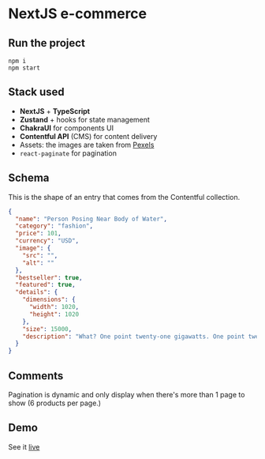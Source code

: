 # NextJS e-commerce

## Run the project

```
npm i
npm start
```

## Stack used

- **NextJS** + **TypeScript**
- **Zustand** + hooks for state management
- **ChakraUI** for components UI
- **Contentful API** (CMS) for content delivery
- Assets: the images are taken from [Pexels](https://www.pexels.com/)
- `react-paginate` for pagination

## Schema

This is the shape of an entry that comes from the Contentful collection.

```json
{
  "name": "Person Posing Near Body of Water",
  "category": "fashion",
  "price": 101,
  "currency": "USD",
  "image": {
    "src": "",
    "alt": ""
  },
  "bestseller": true,
  "featured": true,
  "details": {
    "dimensions": {
      "width": 1020,
      "height": 1020
    },
    "size": 15000,
    "description": "What? One point twenty-one gigawatts. One point twenty-one gigawatts. Great Scott. Thank god I still got my hair. What on Earth is that thing I'm wearing? Kids, we're gonna have to eat this cake by ourselves, Uncle Joey didn't make parole again. I think it would be nice, if you all dropped him a line. I don't know, I can't keep up with all of your boyfriends."
  }
}
```

## Comments

Pagination is dynamic and only display when there's more than 1 page to show (6 products per page.)

## Demo

See it [live](#)
